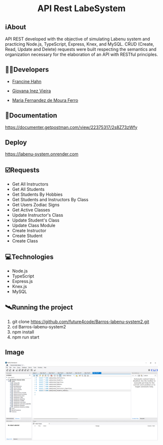 <h1 align="center">API Rest LabeSystem</h1>

##  ℹ️About
API REST developed with the objective of simulating Labenu system and practicing Node.js, TypeScript, Express, Knex, and MySQL. CRUD (Create, Read, Update and Delete) requests were built respecting the semantics and organization necessary for the elaboration of an API with RESTful principles.

##  👩‍💻Developers
- <a href="https://github.com/francinehahn" target="_blank"><p>Francine Hahn</p></a>
- <a href="https://github.com/gioivieira" target="_blank"><p>Giovana Inez Vieira</p></a>
- <a href="https://github.com/mariafmf" target="_blank"><p>Maria Fernandez de Moura Ferro</p></a>

## 🔗Documentation
https://documenter.getpostman.com/view/22375317/2s8Z73zWfy

## Deploy
https://labenu-system.onrender.com

## ☑️Requests
- Get All Instructors
- Get All Students
- Get Students By Hobbies
- Get Students and Instructors By Class
- Get Users Zodiac Signs
- Get Active Classes
- Update Instructor's Class
- Update Student's Class
- Update Class Module
- Create Instructor
- Create Student
- Create Class

## 💻Technologies
- Node.js
- TypeScript
- Express.js
- Knex.js
- MySQL

## 🛰Running the project
1. git clone https://github.com/future4code/Barros-labenu-system2.git
2. cd Barros-labenu-system2
3. npm install
4. npm run start

## Image
![Image-workbench](./print-workbench.png)
